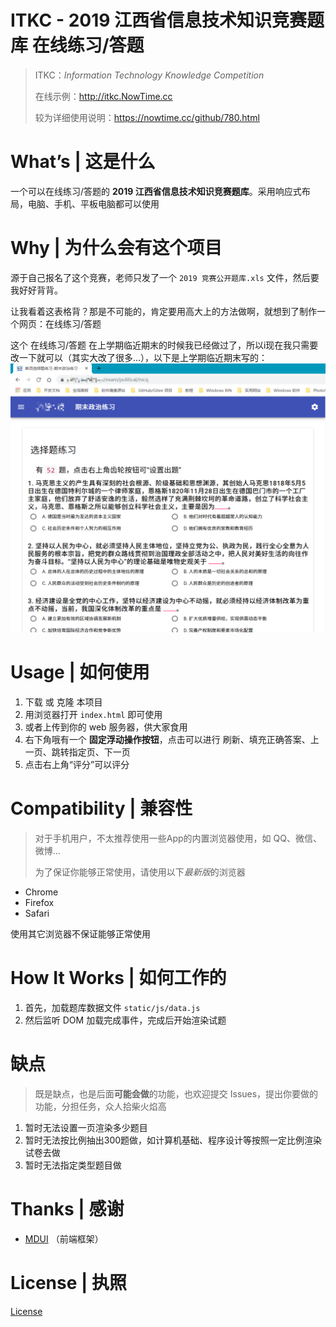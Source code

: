# ITKC - 2019 江西省信息技术知识竞赛题库 在线练习/答题

> ITKC：*Information Technology Knowledge Competition*
>
> 在线示例：http://itkc.NowTime.cc
>
> 较为详细使用说明：https://nowtime.cc/github/780.html

# What’s | 这是什么

一个可以在线练习/答题的 **2019 江西省信息技术知识竞赛题库**。采用响应式布局，电脑、手机、平板电脑都可以使用

# Why | 为什么会有这个项目

源于自己报名了这个竞赛，老师只发了一个 `2019 竞赛公开题库.xls` 文件，然后要我好好背背。

让我看着这表格背？那是不可能的，肯定要用高大上的方法做啊，就想到了制作一个网页：在线练习/答题

这个 在线练习/答题 在上学期临近期末的时候我已经做过了，所以i现在我只需要改一下就可以（其实大改了很多...），以下是上学期临近期末写的：
 ![1563011609792.png][1]

 
# Usage | 如何使用

1. 下载 或 克隆 本项目
2. 用浏览器打开 `index.html` 即可使用
3. 或者上传到你的 web 服务器，供大家食用
4. 右下角哦有一个 **固定浮动操作按钮**，点击可以进行 刷新、填充正确答案、上一页、跳转指定页、下一页
5. 点击右上角“评分”可以评分

# Compatibility | 兼容性

> 对于手机用户，不太推荐使用一些App的内置浏览器使用，如 QQ、微信、微博...
> 
> 为了保证你能够正常使用，请使用以下*最新版*的浏览器
>
- Chrome
- Firefox
- Safari

使用其它浏览器不保证能够正常使用


# How It Works | 如何工作的

1. 首先，加载题库数据文件 `static/js/data.js`
2. 然后监听 DOM 加载完成事件，完成后开始渲染试题

# 缺点
> 既是缺点，也是后面**可能会做**的功能，也欢迎提交 Issues，提出你要做的功能，分担任务，众人拾柴火焰高
1. 暂时无法设置一页渲染多少题目
2. 暂时无法按比例抽出300题做，如计算机基础、程序设计等按照一定比例渲染试卷去做
3. 暂时无法指定类型题目做

# Thanks | 感谢

- [MDUI][2] （前端框架） 

# License | 执照

[License][3]

 
 [1]: static/img/Snipaste_2019-10-02_17-01-17.png
 [2]: https://github.com/zdhxiong/mdui/
 [3]: LICENSE